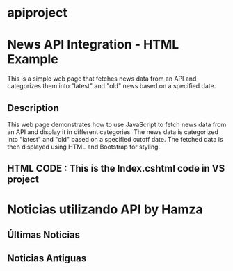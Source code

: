 # apiproject
# News API Integration - HTML Example

This is a simple web page that fetches news data from an API and categorizes them into "latest" and "old" news based on a specified date.

## Description

This web page demonstrates how to use JavaScript to fetch news data from an API and display it in different categories. The news data is categorized into "latest" and "old" based on a specified cutoff date. The fetched data is then displayed using HTML and Bootstrap for styling.

## HTML CODE : This is the Index.cshtml code in VS project
<!DOCTYPE html>
<html>
<head>
    <title>Noticias utilizando APIS</title>
    <meta charset="utf-8">
    <meta name="viewport" content="width=device-width, initial-scale=1">
    <link rel="stylesheet" href="https://maxcdn.bootstrapcdn.com/bootstrap/3.4.1/css/bootstrap.min.css">
    <script src="https://ajax.googleapis.com/ajax/libs/jquery/3.6.4/jquery.min.js"></script>
    <script src="https://maxcdn.bootstrapcdn.com/bootstrap/3.4.1/js/bootstrap.min.js"></script>
</head>
<body>
    <div class="container mt-5">
        <h1 class="jumbotron text-center">Noticias utilizando API by Hamza</h1>
        <div class="row" id="noticiasnuevas">
            <h2 class="jumbotron text-center">Últimas Noticias</h2>
            <!-- Las ultimas noticias aqui -->
        </div>
        <div class="row" id="noticiasantiguas">
            <h2 class="jumbotron text-center ">Noticias Antiguas</h2>
            <!-- Mas antiguas aqui -->
        </div>
    </div>
    <script>
        const apiUrl = 'https://saurav.tech/NewsAPI/everything/bbc-news.json';

        const latestNewsContainer = document.getElementById('noticiasnuevas');
        const oldNewsContainer = document.getElementById('noticiasantiguas');

        fetch(apiUrl)
            .then(response => response.json())
            .then(data => {
                if (data.status === 'ok') {
                    const currentDate = new Date('2022-05-05');
                    data.articles.forEach(article => {
                        const articleCard = document.createElement('div');
                        articleCard.classList.add('col-md-6');
                        articleCard.innerHTML = `
                        <div class="card">
                            <img src="${article.urlToImage}" style="width:50px;height:60px;" alt="News Image">
                            <div class="card-body">
                                <h5 class="font-italic">${article.title}</h5>
                                <p class="card-text">${article.description}</p>
                                <p class="text-primary">${article.content}</p>
                                <a href="${article.url}" target="_blank" class="btn btn-primary">Clic aqui para pagina oficial y leer mas en detalle</a>
                            </div>
                        </div>
                    `;

                        const articleDate = new Date(article.publishedAt);
                        if (articleDate >= currentDate) {
                            latestNewsContainer.appendChild(articleCard);
                        } else {
                            oldNewsContainer.appendChild(articleCard);
                        }
                    });
                } else {
                    latestNewsContainer.innerHTML = '<p>Error fetching news data.</p>';
                    oldNewsContainer.innerHTML = '<p>Error fetching news data.</p>';
                }
            })
            .catch(error => {
                console.error('Error fetching data:', error);
                latestNewsContainer.innerHTML = '<p>Error al obtener datos</p>';
                oldNewsContainer.innerHTML = '<p>Error al obtener datos</p>';
            });

    </script>
</body>
</html>

## Website
Here you can see the website view how its look like the previous code I mentioned.



## Author

- Hamza [GitHub](https://github.com/hfarooqupm)




